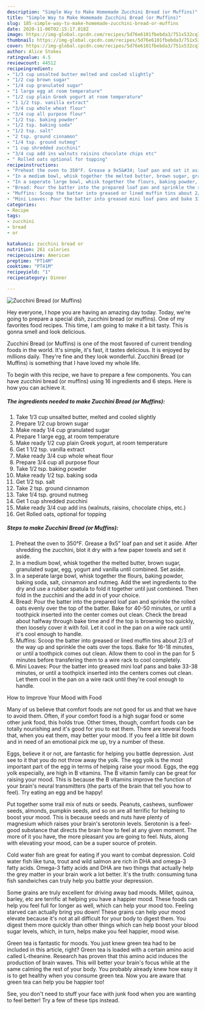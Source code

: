 ```yaml
---
description: "Simple Way to Make Homemade Zucchini Bread (or Muffins)"
title: "Simple Way to Make Homemade Zucchini Bread (or Muffins)"
slug: 185-simple-way-to-make-homemade-zucchini-bread-or-muffins
date: 2020-11-06T02:15:17.018Z
image: https://img-global.cpcdn.com/recipes/5d76e6101fbebda3/751x532cq70/zucchini-bread-or-muffins-recipe-main-photo.jpg
thumbnail: https://img-global.cpcdn.com/recipes/5d76e6101fbebda3/751x532cq70/zucchini-bread-or-muffins-recipe-main-photo.jpg
cover: https://img-global.cpcdn.com/recipes/5d76e6101fbebda3/751x532cq70/zucchini-bread-or-muffins-recipe-main-photo.jpg
author: Alice Stokes
ratingvalue: 4.5
reviewcount: 44512
recipeingredient:
- "1/3 cup unsalted butter melted and cooled slightly"
- "1/2 cup brown sugar"
- "1/4 cup granulated sugar"
- "1 large egg at room temperature"
- "1/2 cup plain Greek yogurt at room temperature"
- "1 1/2 tsp. vanilla extract"
- "3/4 cup whole wheat flour"
- "3/4 cup all purpose flour"
- "1/2 tsp. baking powder"
- "1/2 tsp. baking soda"
- "1/2 tsp. salt"
- "2 tsp. ground cinnamon"
- "1/4 tsp. ground nutmeg"
- "1 cup shredded zucchini"
- "3/4 cup add ins walnuts raisins chocolate chips etc"
- " Rolled oats optional for topping"
recipeinstructions:
- "Preheat the oven to 350°F. Grease a 9x5&#34; loaf pan and set it aside. After shredding the zucchini, blot it dry with a few paper towels and set it aside."
- "In a medium bowl, whisk together the melted butter, brown sugar, granulated sugar, egg, yogurt and vanilla until combined. Set aside."
- "In a seperate large bowl, whisk together the flours, baking powder, baking soda, salt, cinnamon and nutmeg. Add the wet ingredients to the dry and use a rubber spatula to fold it together until just combined. Then fold in the zucchini and the add in of your choice."
- "Bread: Pour the batter into the prepared loaf pan and sprinkle the rolled oats evenly over the top of the batter. Bake for 40-50 minutes, or until a toothpick inserted into the center comes out clean. Check the bread about halfway through bake time and if the top is browning too quickly, then loosely cover it with foil. Let it cool in the pan on a wire rack until it&#39;s cool enough to handle."
- "Muffins: Scoop the batter into greased or lined muffin tins about 2/3 of the way up and sprinkle the oats over the tops. Bake for 16-18 minutes, or until a toothpick comes out clean. Allow them to cool in the pan for 5 minutes before transfering them to a wire rack to cool completely."
- "Mini Loaves: Pour the batter into greased mini loaf pans and bake 33-38 minutes, or until a toothpick inserted into the centers comes out clean. Let them cool in the pan on a wire rack until they&#39;re cool enough to handle."
categories:
- Recipe
tags:
- zucchini
- bread
- or

katakunci: zucchini bread or 
nutrition: 261 calories
recipecuisine: American
preptime: "PT14M"
cooktime: "PT41M"
recipeyield: "1"
recipecategory: Dinner

---
```



![Zucchini Bread (or Muffins)](https://img-global.cpcdn.com/recipes/5d76e6101fbebda3/751x532cq70/zucchini-bread-or-muffins-recipe-main-photo.jpg)

Hey everyone, I hope you are having an amazing day today. Today, we're going to prepare a special dish, zucchini bread (or muffins). One of my favorites food recipes. This time, I am going to make it a bit tasty. This is gonna smell and look delicious.



Zucchini Bread (or Muffins) is one of the most favored of current trending foods in the world. It's simple, it's fast, it tastes delicious. It is enjoyed by millions daily. They're fine and they look wonderful. Zucchini Bread (or Muffins) is something that I have loved my whole life.


To begin with this recipe, we have to prepare a few components. You can have zucchini bread (or muffins) using 16 ingredients and 6 steps. Here is how you can achieve it.

<!--inarticleads1-->

##### The ingredients needed to make Zucchini Bread (or Muffins):

1. Take 1/3 cup unsalted butter, melted and cooled slightly
1. Prepare 1/2 cup brown sugar
1. Make ready 1/4 cup granulated sugar
1. Prepare 1 large egg, at room temperature
1. Make ready 1/2 cup plain Greek yogurt, at room temperature
1. Get 1 1/2 tsp. vanilla extract
1. Make ready 3/4 cup whole wheat flour
1. Prepare 3/4 cup all purpose flour
1. Take 1/2 tsp. baking powder
1. Make ready 1/2 tsp. baking soda
1. Get 1/2 tsp. salt
1. Take 2 tsp. ground cinnamon
1. Take 1/4 tsp. ground nutmeg
1. Get 1 cup shredded zucchini
1. Make ready 3/4 cup add ins (walnuts, raisins, chocolate chips, etc.)
1. Get  Rolled oats, optional for topping




<!--inarticleads2-->

##### Steps to make Zucchini Bread (or Muffins):

1. Preheat the oven to 350°F. Grease a 9x5&#34; loaf pan and set it aside. After shredding the zucchini, blot it dry with a few paper towels and set it aside.
1. In a medium bowl, whisk together the melted butter, brown sugar, granulated sugar, egg, yogurt and vanilla until combined. Set aside.
1. In a seperate large bowl, whisk together the flours, baking powder, baking soda, salt, cinnamon and nutmeg. Add the wet ingredients to the dry and use a rubber spatula to fold it together until just combined. Then fold in the zucchini and the add in of your choice.
1. Bread: Pour the batter into the prepared loaf pan and sprinkle the rolled oats evenly over the top of the batter. Bake for 40-50 minutes, or until a toothpick inserted into the center comes out clean. Check the bread about halfway through bake time and if the top is browning too quickly, then loosely cover it with foil. Let it cool in the pan on a wire rack until it&#39;s cool enough to handle.
1. Muffins: Scoop the batter into greased or lined muffin tins about 2/3 of the way up and sprinkle the oats over the tops. Bake for 16-18 minutes, or until a toothpick comes out clean. Allow them to cool in the pan for 5 minutes before transfering them to a wire rack to cool completely.
1. Mini Loaves: Pour the batter into greased mini loaf pans and bake 33-38 minutes, or until a toothpick inserted into the centers comes out clean. Let them cool in the pan on a wire rack until they&#39;re cool enough to handle.




How to Improve Your Mood with Food


Many of us believe that comfort foods are not good for us and that we have to avoid them. Often, if your comfort food is a high sugar food or some other junk food, this holds true. Other times, though, comfort foods can be totally nourishing and it's good for you to eat them. There are several foods that, when you eat them, may better your mood. If you feel a little bit down and in need of an emotional pick me up, try a number of these.

Eggs, believe it or not, are fantastic for helping you battle depression. Just see to it that you do not throw away the yolk. The egg yolk is the most important part of the egg in terms of helping raise your mood. Eggs, the egg yolk especially, are high in B vitamins. The B vitamin family can be great for raising your mood. This is because the B vitamins improve the function of your brain's neural transmitters (the parts of the brain that tell you how to feel). Try eating an egg and be happy!

Put together some trail mix of nuts or seeds. Peanuts, cashews, sunflower seeds, almonds, pumpkin seeds, and so on are all terrific for helping to boost your mood. This is because seeds and nuts have plenty of magnesium which raises your brain's serotonin levels. Serotonin is a feel-good substance that directs the brain how to feel at any given moment. The more of it you have, the more pleasant you are going to feel. Nuts, along with elevating your mood, can be a super source of protein.

Cold water fish are great for eating if you want to combat depression. Cold water fish like tuna, trout and wild salmon are rich in DHA and omega-3 fatty acids. Omega-3 fatty acids and DHA are two things that actually help the grey matter in your brain work a lot better. It's the truth: consuming tuna fish sandwiches can truly help you battle your depression. 

Some grains are truly excellent for driving away bad moods. Millet, quinoa, barley, etc are terrific at helping you have a happier mood. These foods can help you feel full for longer as well, which can help your mood too. Feeling starved can actually bring you down! These grains can help your mood elevate because it's not at all difficult for your body to digest them. You digest them more quickly than other things which can help boost your blood sugar levels, which, in turn, helps make you feel happier, mood wise.

Green tea is fantastic for moods. You just knew green tea had to be included in this article, right? Green tea is loaded with a certain amino acid called L-theanine. Research has proven that this amino acid induces the production of brain waves. This will better your brain's focus while at the same calming the rest of your body. You probably already knew how easy it is to get healthy when you consume green tea. Now you are aware that green tea can help you be happier too!

See, you don't need to stuff your face with junk food when you are wanting to feel better! Try  a few  of  these  tips  instead.

